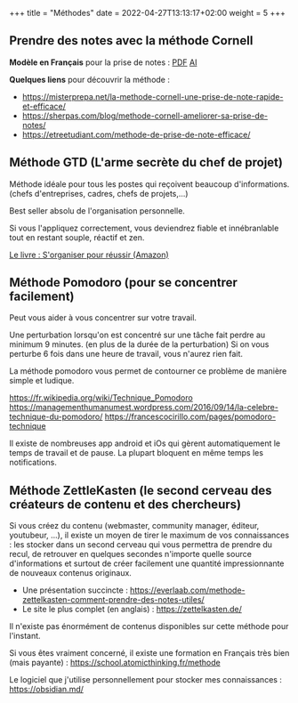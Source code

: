 +++
title = "Méthodes"
date =  2022-04-27T13:13:17+02:00
weight = 5
+++

## Prendre des notes avec la méthode Cornell

**Modèle en Français** pour la prise de notes : [PDF](/bonuses/cornell/notes-cornell.pdf) [AI](/bonuses/cornell/notes-cornell.ai)

**Quelques liens** pour découvrir la méthode :
- https://misterprepa.net/la-methode-cornell-une-prise-de-note-rapide-et-efficace/
- https://sherpas.com/blog/methode-cornell-ameliorer-sa-prise-de-notes/
- https://etreetudiant.com/methode-de-prise-de-note-efficace/

## Méthode GTD (L'arme secrète du chef de projet)

Méthode idéale pour tous les postes qui reçoivent beaucoup d'informations. (chefs d'entreprises, cadres, chefs de projets,...)

Best seller absolu de l'organisation personnelle.

Si vous l'appliquez correctement, vous deviendrez fiable et innébranlable tout en restant souple, réactif et zen.

[Le livre : S'organiser pour réussir (Amazon)](https://www.amazon.fr/dp/B01NBI0NGW/ref=cm_sw_em_r_mt_dp_SMHNSMSG42WBEJZ0Y1BP)

## Méthode Pomodoro (pour se concentrer facilement)

Peut vous aider à vous concentrer sur votre travail.

Une perturbation lorsqu'on est concentré sur une tâche fait perdre au minimum 9 minutes. (en plus de la durée de la perturbation)
Si on vous perturbe 6 fois dans une heure de travail, vous n'aurez rien fait.

La méthode pomodoro vous permet de contourner ce problème de manière simple et ludique.

https://fr.wikipedia.org/wiki/Technique_Pomodoro
https://managementhumanumest.wordpress.com/2016/09/14/la-celebre-technique-du-pomodoro/
https://francescocirillo.com/pages/pomodoro-technique

Il existe de nombreuses app android et iOs qui gèrent automatiquement le temps de travail et de pause.
La plupart bloquent en même temps les notifications.

## Méthode ZettleKasten (le second cerveau des créateurs de contenu et des chercheurs)

Si vous créez du contenu (webmaster, community manager, éditeur, youtubeur, ...), il existe un moyen de tirer le maximum de vos connaissances : les stocker dans un second cerveau qui vous permettra de prendre du recul, de retrouver en quelques secondes n'importe quelle source d'informations et surtout de créer facilement une quantité impressionnante de nouveaux contenus originaux.

- Une présentation succincte : https://everlaab.com/methode-zettelkasten-comment-prendre-des-notes-utiles/
- Le site le plus complet (en anglais) : https://zettelkasten.de/

Il n'existe pas énormément de contenus disponibles sur cette méthode pour l'instant.

Si vous êtes vraiment concerné, il existe une formation en Français très bien (mais payante) : https://school.atomicthinking.fr/methode

Le logiciel que j'utilise personnellement pour stocker mes connaissances : https://obsidian.md/